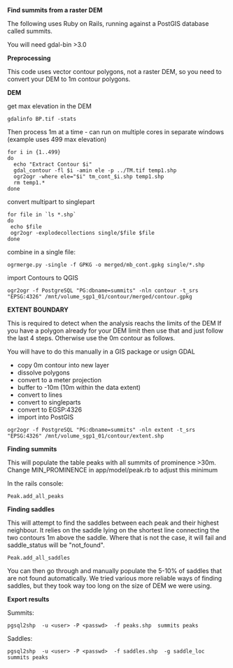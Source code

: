 **Find summits from a raster DEM**

The following uses Ruby on Rails, running against a PostGIS database called summits.

You will need gdal-bin >3.0



**Preprocessing**

This code uses vector contour polygons, not a raster DEM, so you need to convert your DEM to 1m contour polygons.

**DEM**

get max elevation in the DEM
```
gdalinfo BP.tif -stats
```

Then process 1m at a time - can run on multiple cores in separate windows (example uses 499 max elevation)
```
for i in {1..499}
do
  echo "Extract Contour $i"
  gdal_contour -fl $i -amin ele -p ../TM.tif temp1.shp
  ogr2ogr -where ele="$i" tm_cont_$i.shp temp1.shp
  rm temp1.*
done
```

convert multipart to singlepart
```
for file in `ls *.shp`
do
 echo $file
 ogr2ogr -explodecollections single/$file $file
done
```

combine in a single file:
```
ogrmerge.py -single -f GPKG -o merged/mb_cont.gpkg single/*.shp
```

import Contours to QGIS
```
ogr2ogr -f PostgreSQL "PG:dbname=summits" -nln contour -t_srs "EPSG:4326" /mnt/volume_sgp1_01/contour/merged/contour.gpkg
```

**EXTENT BOUNDARY**

This is required to detect when the analysis reachs the limits of the DEM
If you have a polygon already for your DEM limit then use that and just follow the last 4 steps.  Otherwise use the 0m contour as follows.

You will have to do this manually in a GIS package or usign GDAL
* copy 0m contour into new layer
* dissolve polygons
* convert to a meter projection
* buffer to -10m (10m within the data extent)
* convert to lines
* convert to singleparts
* convert to EGSP:4326
* import into PostGIS
```
ogr2ogr -f PostgreSQL "PG:dbname=summits" -nln extent -t_srs "EPSG:4326" /mnt/volume_sgp1_01/contour/extent.shp
```

**Finding summits**

This will populate the table peaks with all summits of prominence >30m.  Change MIN_PROMINENCE in app/model/peak.rb to adjust this minimum

In the rails console:
```
Peak.add_all_peaks
```

**Finding saddles**

This will attempt to find the saddles between each peak and their highest neighbour.  It relies on the saddle lying on the shortest line connecting the two contours 1m above the saddle.  Where that is not the case, it will fail and saddle_status will be "not_found".

```
Peak.add_all_saddles
```

You can then go through and manually populate the 5-10% of saddles that are not found automatically.  We tried various more reliable ways of finding saddles, but they took way too long on the size of DEM we were using.

**Export results**

Summits:
```
pgsql2shp  -u <user> -P <passwd>  -f peaks.shp  summits peaks
```

Saddles:
```
pgsql2shp  -u <user> -P <passwd>  -f saddles.shp  -g saddle_loc summits peaks
```


